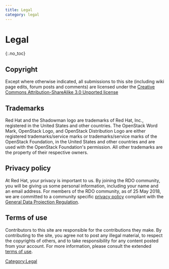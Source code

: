 ```yaml
---
title: Legal
category: legal
---
```


# Legal

{:.no_toc}

## Copyright

Except where otherwise indicated, all submissions to this site (including wiki page edits, forum posts and comments) are licensed under the [Creative Commons Attribution-ShareAlike 3.0 Unported license](http://creativecommons.org/licenses/by/3.0/)

## Trademarks

Red Hat and the Shadowman logo are trademarks of Red Hat, Inc., registered in the United States and other countries. The OpenStack Word Mark, OpenStack Logo, and OpenStack Distribution Logo are either registered trademarks/service marks or trademarks/service marks of the OpenStack Foundation, in the United States and other countries and are used with the OpenStack Foundation's permission. All other trademarks are the property of their respective owners.

## Privacy policy

At Red Hat, your privacy is important to us. By joining the RDO community, you will be giving us some personal information, including your name and an email address. For members of the RDO community, as of 25 May 2018, we are committed to a community specific [privacy policy](/legal/privacy/) compliant with the [General Data Projection Regulation](https://en.wikipedia.org/wiki/General_Data_Protection_Regulation).

## Terms of use

Contributors to this site are responsible for the contributions they make. By contributing to the site, you agree not to post any illegal material, to respect the copyrights of others, and to take responsibility for any content posted from your account. For more information, please consult the extended [terms of use](/legal/terms-of-use/).

<Category:Legal>
